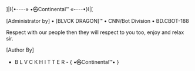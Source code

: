 ]|I{•----» •㉿Continental™ «----•}I|[

[Administrator by]
• [BLVCK DRAGON]™
• CNN/Bot Division 
• BD.CBOT-188

Respect with our people then they will respect to you too, enjoy and relax sir.

[Author By]
   - B L V C K  H I T T E R -
      { •㉿Continental™• }          
